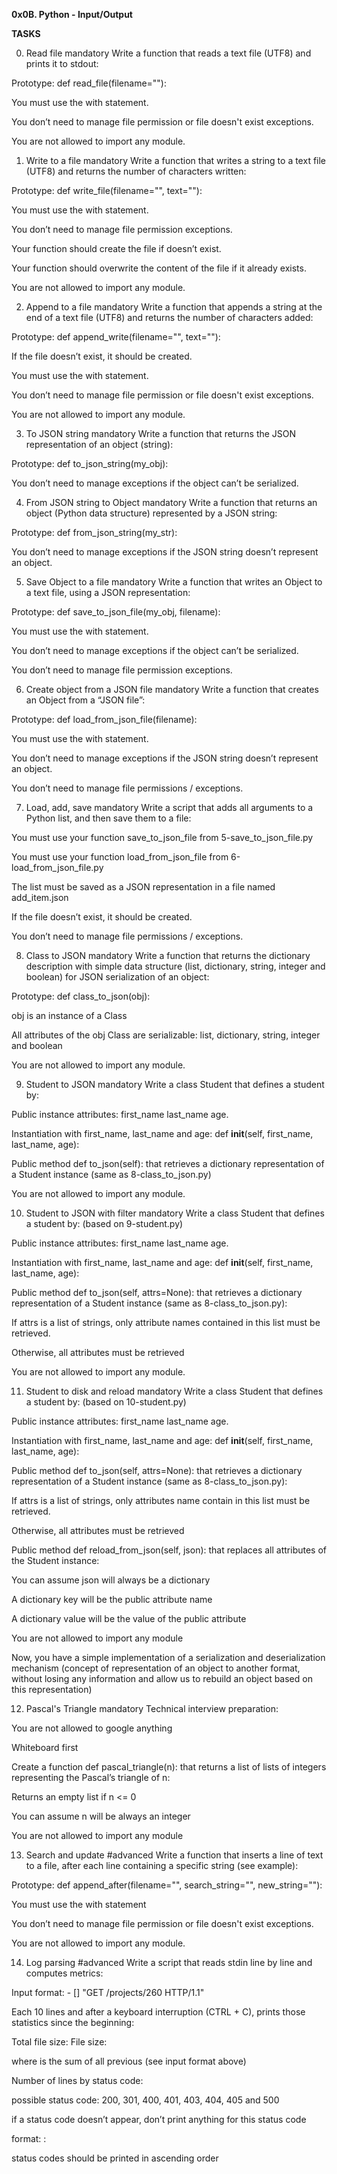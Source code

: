 **0x0B. Python - Input/Output**



**TASKS**


0. Read file
mandatory
Write a function that reads a text file (UTF8) and prints it to stdout:

Prototype: def read_file(filename=""):

You must use the with statement.

You don’t need to manage file permission or file doesn't exist exceptions.

You are not allowed to import any module.



1. Write to a file
mandatory
Write a function that writes a string to a text file (UTF8) and returns the number of characters written:

Prototype: def write_file(filename="", text=""):

You must use the with statement.

You don’t need to manage file permission exceptions.

Your function should create the file if doesn’t exist.

Your function should overwrite the content of the file if it already exists.

You are not allowed to import any module.



2. Append to a file
mandatory
Write a function that appends a string at the end of a text file (UTF8) and returns the number of characters added:

Prototype: def append_write(filename="", text=""):

If the file doesn’t exist, it should be created.

You must use the with statement.

You don’t need to manage file permission or file doesn't exist exceptions.

You are not allowed to import any module.



3. To JSON string
mandatory
Write a function that returns the JSON representation of an object (string):

Prototype: def to_json_string(my_obj):

You don’t need to manage exceptions if the object can’t be serialized.



4. From JSON string to Object
mandatory
Write a function that returns an object (Python data structure) represented by a JSON string:

Prototype: def from_json_string(my_str):

You don’t need to manage exceptions if the JSON string doesn’t represent an object.



5. Save Object to a file
mandatory
Write a function that writes an Object to a text file, using a JSON representation:

Prototype: def save_to_json_file(my_obj, filename):

You must use the with statement.

You don’t need to manage exceptions if the object can’t be serialized.

You don’t need to manage file permission exceptions.



6. Create object from a JSON file
mandatory
Write a function that creates an Object from a “JSON file”:

Prototype: def load_from_json_file(filename):

You must use the with statement.

You don’t need to manage exceptions if the JSON string doesn’t represent an object.

You don’t need to manage file permissions / exceptions.



7. Load, add, save
mandatory
Write a script that adds all arguments to a Python list, and then save them to a file:

You must use your function save_to_json_file from 5-save_to_json_file.py

You must use your function load_from_json_file from 6-load_from_json_file.py

The list must be saved as a JSON representation in a file named add_item.json

If the file doesn’t exist, it should be created.

You don’t need to manage file permissions / exceptions.



8. Class to JSON
mandatory
Write a function that returns the dictionary description with simple data structure (list, dictionary, string, integer and boolean) for JSON serialization of an object:

Prototype: def class_to_json(obj):

obj is an instance of a Class

All attributes of the obj Class are serializable: list, dictionary, string, integer and boolean

You are not allowed to import any module.



9. Student to JSON
mandatory
Write a class Student that defines a student by:

Public instance attributes:
first_name
last_name
age.

Instantiation with first_name, last_name and age: def __init__(self, first_name, last_name, age):

Public method def to_json(self): that retrieves a dictionary representation of a Student instance (same as 8-class_to_json.py)

You are not allowed to import any module.



10. Student to JSON with filter
mandatory
Write a class Student that defines a student by: (based on 9-student.py)

Public instance attributes:
first_name
last_name
age.

Instantiation with first_name, last_name and age: def __init__(self, first_name, last_name, age):

Public method def to_json(self, attrs=None): that retrieves a dictionary representation of a Student instance (same as 8-class_to_json.py):

If attrs is a list of strings, only attribute names contained in this list must be retrieved.

Otherwise, all attributes must be retrieved

You are not allowed to import any module.



11. Student to disk and reload
mandatory
Write a class Student that defines a student by: (based on 10-student.py)

Public instance attributes:
first_name
last_name
age.

Instantiation with first_name, last_name and age: def __init__(self, first_name, last_name, age):

Public method def to_json(self, attrs=None): that retrieves a dictionary representation of a Student instance (same as 8-class_to_json.py):

If attrs is a list of strings, only attributes name contain in this list must be retrieved.

Otherwise, all attributes must be retrieved

Public method def reload_from_json(self, json): that replaces all attributes of the Student instance:

You can assume json will always be a dictionary

A dictionary key will be the public attribute name

A dictionary value will be the value of the public attribute

You are not allowed to import any module

Now, you have a simple implementation of a serialization and deserialization mechanism (concept of representation of an object to another format, without losing any information and allow us to rebuild an object based on this representation)



12. Pascal's Triangle
mandatory
Technical interview preparation:

You are not allowed to google anything

Whiteboard first

Create a function def pascal_triangle(n): that returns a list of lists of integers representing the Pascal’s triangle of n:

Returns an empty list if n <= 0

You can assume n will be always an integer

You are not allowed to import any module



13. Search and update
#advanced
Write a function that inserts a line of text to a file, after each line containing a specific string (see example):

Prototype: def append_after(filename="", search_string="", new_string=""):

You must use the with statement

You don’t need to manage file permission or file doesn't exist exceptions.

You are not allowed to import any module.



14. Log parsing
#advanced
Write a script that reads stdin line by line and computes metrics:

Input format: <IP Address> - [<date>] "GET /projects/260 HTTP/1.1" <status code> <file size>

Each 10 lines and after a keyboard interruption (CTRL + C), prints those statistics since the beginning:

Total file size: File size: <total size>

where is the sum of all previous (see input format above)

Number of lines by status code:

possible status code: 200, 301, 400, 401, 403, 404, 405 and 500

if a status code doesn’t appear, don’t print anything for this status code

format: <status code>: <number>

status codes should be printed in ascending order
